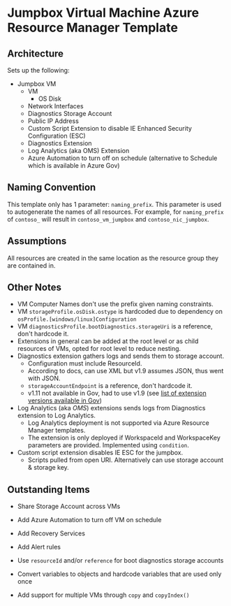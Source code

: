 # Jumpbox Virtual Machine Azure Resource Manager Template

## Architecture
Sets up the following:
* Jumpbox VM
  * VM
    * OS Disk
  * Network Interfaces
  * Diagnostics Storage Account
  * Public IP Address
  * Custom Script Extension to disable IE Enhanced Security Configuration (ESC)
  * Diagnostics Extension
  * Log Analytics (aka OMS) Extension
  * Azure Automation to turn off on schedule (alternative to Schedule which is available in Azure Gov)

## Naming Convention
This template only has 1 parameter: `naming_prefix`. This parameter is used to autogenerate the names of all resources. For example, for `naming_prefix` of `contoso_` will result in `contoso_vm_jumpbox` and `contoso_nic_jumpbox`.

## Assumptions
All resources are created in the same location as the resource group they are contained in.

## Other Notes
* VM Computer Names don't use the prefix given naming constraints.
* VM `storageProfile.osDisk.ostype` is hardcoded due to dependency on `osProfile.[windows/linux]Configuration`
* VM `diagnosticsProfile.bootDiagnostics.storageUri` is a reference, don't hardcode it.
* Extensions in general can be added at the root level or as child resources of VMs, opted for root level to reduce nesting.
* Diagnostics extension gathers logs and sends them to storage account.
  * Configuration must include ResourceId.
  * According to docs, can use XML but v1.9 assumes JSON, thus went with JSON.
  * `storageAccountEndpoint` is a reference, don't hardcode it.
  * v1.11 not available in Gov, had to use v1.9 (see [list of extension versions available in Gov](https://docs.microsoft.com/azure/azure-government/documentation-government-extension))
* Log Analytics (aka *OMS*) extensions sends logs from Diagnostics extension to Log Analytics.
  * Log Analytics deployment is not supported via Azure Resource Manager templates.
  * The extension is only deployed if WorkspaceId and WorkspaceKey parameters are provided. Implemented using `condition`.
* Custom script extension disables IE ESC for the jumpbox.
  * Scripts pulled from open URI. Alternatively can use storage account & storage key.

## Outstanding Items
* Share Storage Account across VMs
* Add Azure Automation to turn off VM on schedule
* Add Recovery Services
* Add Alert rules

* Use `resourceId` and/or `reference` for boot diagnostics storage accounts
* Convert variables to objects and hardcode variables that are used only once
* Add support for multiple VMs through `copy` and `copyIndex()`
